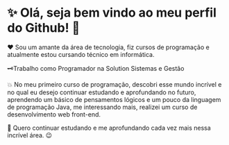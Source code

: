 # ✨ Olá, seja bem vindo ao meu perfil do Github! 👋

❤️ Sou um amante da área de tecnologia, fiz cursos de programação e atualmente estou cursando técnico em informática. 

🗝️Trabalho como Programador na Solution Sistemas e Gestão

💥 No meu primeiro curso de programação, descobri esse mundo incrível e no qual eu desejo continuar estudando e aprofundando no futuro, aprendendo um básico de pensamentos lógicos e um pouco da linguagem de programação Java, me interessando mais, realizei um curso de desenvolvimento web front-end. 

🚀 Quero continuar estudando e me aprofundando cada vez mais nessa incrível área. 😉
